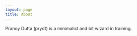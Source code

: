 ```yaml
---
layout: page
title: About
---
```


Pranoy Dutta (prydt) is a minimalist and bit wizard in training.
